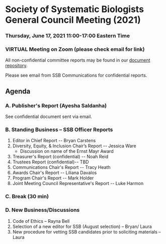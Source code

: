 # Society of Systematic Biologists General Council Meeting (2021)

### Thursday, June 17, 2021 11:00-17:00 Eastern Time

### VIRTUAL Meeting on Zoom (please check email for link)

All non-confidential committee reports may be found in our [document repository](https://github.com/systbiol/reports/tree/master/2021_June).

Please see email from SSB Communications for confidential reports.

## Agenda

### A. Publisher's Report (Ayesha Saldanha)

See confidential document sent via email.

### B. Standing Business – SSB Officer Reports

1.	Editor in Chief Report -- Bryan Carstens
2.	Diversity, Equity, & Inclusion Chair’s Report -- Jessica Ware
	* Discussion on name of the Ernst Mayr Award
3.	Treasurer's Report (confidential) -- Noah Reid
4.	Trustees Report (confidential)-- TBD
5.	Communications Chair's Report -- Tracy Heath
6.	Awards Chair's Report -- Liliana Davalos
7.	Program Chair's Report -- Mark Holder
8.	Joint Meeting Council Representative's Report -- Luke Harmon

### C. Break (30 min)

### D. New Business/Discussions

1.	Code of Ethics – Rayna Bell
2.	Selection of a new editor for SSB (August selection) – Bryan/ Laura
3.	New procedure for vetting SSB candidates prior to soliciting materials – Laura
